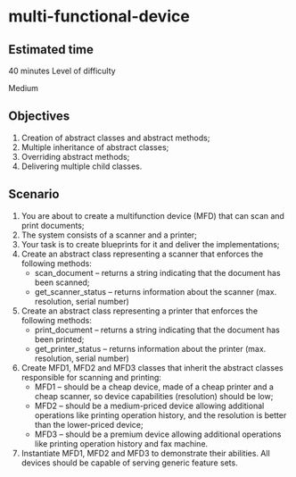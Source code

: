 # multi-functional-device


## Estimated time

40 minutes
Level of difficulty

Medium
## Objectives

1. Creation of abstract classes and abstract methods;
2. Multiple inheritance of abstract classes;
3. Overriding abstract methods;
4. Delivering multiple child classes.

## Scenario
1. You are about to create a multifunction device (MFD) that can scan and print documents;
2. The system consists of a scanner and a printer;
3. Your task is to create blueprints for it and deliver the implementations;
4. Create an abstract class representing a scanner that enforces the following methods:
    - scan_document – returns a string indicating that the document has been scanned;
    - get_scanner_status – returns information about the scanner (max. resolution, serial number)
5. Create an abstract class representing a printer that enforces the following methods:
    - print_document – returns a string indicating that the document has been printed;
    - get_printer_status – returns information about the printer (max. resolution, serial number)
6. Create MFD1, MFD2 and MFD3 classes that inherit the abstract classes responsible for scanning and printing:
    - MFD1 – should be a cheap device, made of a cheap printer and a cheap scanner, so device capabilities (resolution) should be low;
    - MFD2 – should be a medium-priced device allowing additional operations like printing operation history, and the resolution is better than the lower-priced device;
    - MFD3 – should be a premium device allowing additional operations like printing operation history and fax machine.
7. Instantiate MFD1, MFD2 and MFD3 to demonstrate their abilities. All devices should be capable of serving generic feature sets.
